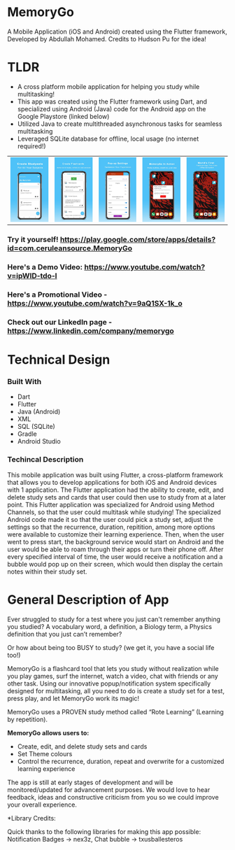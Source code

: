 # MemoryGo
A Mobile Application (iOS and Android) created using the Flutter framework, Developed by Abdullah Mohamed. Credits to Hudson Pu for the idea!

# TLDR 

 * A cross platform mobile application for helping you study while multitasking!
 * This app was created using the Flutter framework using Dart, and specialized using Android (Java) code for the Android app on the Google Playstore (linked below)
 * Utilized Java to create multithreaded asynchronous tasks for seamless multitasking
 * Leveraged SQLite database for offline, local usage (no internet required!)

<table>
 <tr>
  <td valign="top"><img src="7-1.jpg"></td>
  <td valign="top"><img src="7-2.jpg"></td>
  <td valign="top"><img src="7-3.jpg"></td>
  <td valign="top"><img src="7-4.jpg"></td>
  <td valign="top"><img src="7-5.jpg"></td>
 </tr>
</table>

### Try it yourself! https://play.google.com/store/apps/details?id=com.ceruleansource.MemoryGo

### Here's a Demo Video: https://www.youtube.com/watch?v=ipWID-tdo-I
### Here's a Promotional Video - https://www.youtube.com/watch?v=9aQ1SX-1k_o
### Check out our LinkedIn page - https://www.linkedin.com/company/memorygo

# Technical Design

### Built With

 * Dart
 * Flutter
 * Java (Android)
 * XML
 * SQL (SQLite)
 * Gradle
 * Android Studio

### Techincal Description

 This mobile application was built using Flutter, a cross-platform framework that allows you to develop applications for both iOS and Android devices with 1 application. The Flutter application had the ability to create, edit, and delete study sets and cards that user could then use to study from at a later point. This Flutter application was specialized for Android using Method Channels, so that the user could multitask while studying! The specialized Android code made it so that the user could pick a study set, adjust the settings so that the recurrence, duration, repitition, among more options were available to customize their learning experience. Then, when the user went to press start, the background service would start on Android and the user would be able to roam through their apps or turn their phone off. After every specified interval of time, the user would receive a notification and a bubble would pop up on their screen, which would then display the certain notes within their study set.
 

# General Description of App

Ever struggled to study for a test where you just can't remember anything you studied? A vocabulary word, a definition, a Biology term, a Physics definition that you just can’t remember?

Or how about being too BUSY to study? (we get it, you have a social life too!)

MemoryGo is a flashcard tool that lets you study without realization while you play games, surf the internet, watch a video, chat with friends or any other task. Using our innovative popup/notification system specifically designed for multitasking, all you need to do is create a study set for a test, press play, and let MemoryGo work its magic!

MemoryGo uses a PROVEN study method called “Rote Learning” (Learning by repetition).

**MemoryGo allows users to:**
* Create, edit, and delete study sets and cards
* Set Theme colours
* Control the recurrence, duration, repeat and overwrite for a customized learning experience

The app is still at early stages of development and will be monitored/updated for advancement purposes. We would love to hear feedback, ideas and constructive criticism from you so we could improve your overall experience.


*Library Credits:

Quick thanks to the following libraries for making this app possible:
Notification Badges -> nex3z,
Chat bubble -> txusballesteros
